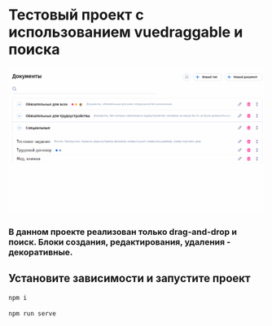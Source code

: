 # Тестовый проект с использованием vuedraggable и поиска

<img style="object-fit: contain;" src="./src/assets/gifs/draggable-gif.gif" alt="gif" width="550" height="auto" />

### В данном проекте реализован только drag-and-drop и поиск. Блоки создания, редактирования, удаления - декоративные.


## Установите зависимости и запустите проект
```bash
npm i
```

```bash
npm run serve
```
